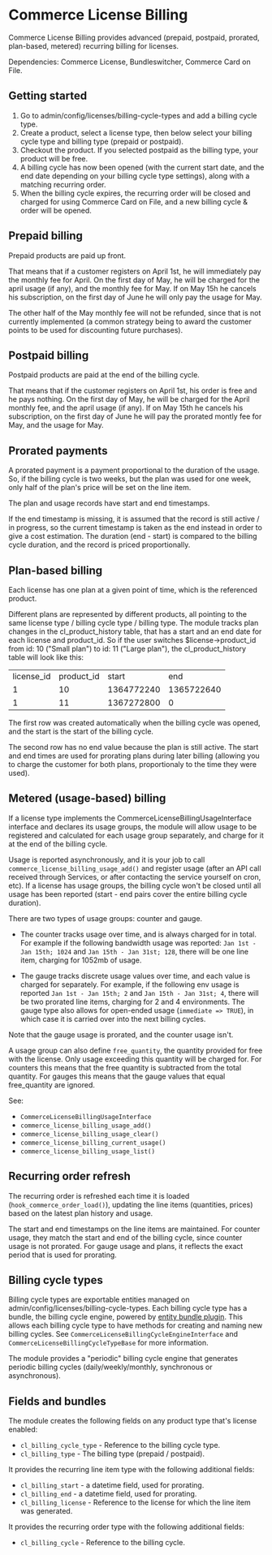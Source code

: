 Commerce License Billing
========================

Commerce License Billing provides advanced (prepaid, postpaid, prorated, plan-based, metered)
recurring billing for licenses.

Dependencies: Commerce License, Bundleswitcher, Commerce Card on File.

Getting started
---------------
1. Go to admin/config/licenses/billing-cycle-types and add a billing cycle type.
2. Create a product, select a license type, then below select your billing cycle type
and billing type (prepaid or postpaid).
3. Checkout the product. If you selected postpaid as the billing type, your product
will be free.
4. A billing cycle has now been opened (with the current start date, and the end date
depending on your billing cycle type settings), along with a matching recurring order.
5. When the billing cycle expires, the recurring order will be closed and charged for
using Commerce Card on File, and a new billing cycle & order will be opened.

Prepaid billing
---------------
Prepaid products are paid up front.

That means that if a customer registers on April 1st, he will immediately pay the
monthly fee for April. On the first day of May, he will be charged for the
april usage (if any), and the monthly fee for May. If on May 15h he cancels
his subscription, on the first day of June he will only pay the usage for May.

The other half of the May monthly fee will not be refunded, since that is
not currently implemented (a common strategy being to award the customer
points to be used for discounting future purchases).

Postpaid billing
----------------
Postpaid products are paid at the end of the billing cycle.

That means that if the customer registers on April 1st, his order is free and he pays
nothing. On the first day of May, he will be charged for the April monthly fee,
and the april usage (if any). If on May 15th he cancels his subscription, on the
first day of June he will pay the prorated montly fee for May, and the usage
for May.

Prorated payments
-----------------
A prorated payment is a payment proportional to the duration of the usage.
So, if the billing cycle is two weeks, but the plan was used for one week,
only half of the plan's price will be set on the line item.

The plan and usage records have start and end timestamps.

If the end timestamp is missing, it is assumed that the record is still active / in progress,
so the current timestamp is taken as the end instead in order to give a cost estimation.
The duration (end - start) is compared to the billing cycle duration, and the record is priced proportionally.

Plan-based billing
------------------
Each license has one plan at a given point of time, which is the referenced product.

Different plans are represented by different products, all pointing to the
same license type / billing cycle type / billing type.
The module tracks plan changes in the cl_product_history table, that has a
start and an end date for each license and product_id.
So if the user switches $license->product_id from id: 10 ("Small plan") to
id: 11 ("Large plan"), the cl_product_history table will look like this:

<table>
    <tr>
        <td>license_id</td>
        <td>product_id</td>
        <td>start</td>
        <td>end</td>
    </tr>
    <tr>
        <td>1</td>
        <td>10</td>
        <td>1364772240</td>
        <td>1365722640</td>
    </tr>
    <tr>
        <td>1</td>
        <td>11</td>
        <td>1367272800</td>
        <td>0</td>
    </tr>
</table>

The first row was created automatically when the billing cycle was opened,
and the start is the start of the billing cycle.

The second row has no end value because the plan is still active.
The start and end times are used for prorating plans during later billing
(allowing you to charge the customer for both plans, proportionaly to the
time they were used).

Metered (usage-based) billing
-----------------------------
If a license type implements the CommerceLicenseBillingUsageInterface interface
and declares its usage groups, the module will allow usage to be
registered and calculated for each usage group separately, and charge for it
at the end of the billing cycle.

Usage is reported asynchronously, and it is your job to call
`commerce_license_billing_usage_add()` and register usage (after an API call
received through Services, or after contacting the service yourself on cron, etc).
If a license has usage groups, the billing cycle won't be closed until
all usage has been reported (start - end pairs cover the entire billing cycle
duration).

There are two types of usage groups: counter and gauge.

- The counter tracks usage over time, and is always charged for in total.
For example if the following bandwidth usage was reported:
`Jan 1st - Jan 15th; 1024` and `Jan 15th - Jan 31st; 128`, there
will be one line item, charging for 1052mb of usage.

- The gauge tracks discrete usage values over time, and each
value is charged for separately. For example, if the following env
usage is reported `Jan 1st - Jan 15th; 2` and `Jan 15th - Jan 31st; 4`,
there will be two prorated line items, charging for 2 and 4 environments.
The gauge type also allows for open-ended usage (`immediate => TRUE`), in which
case it is carried over into the next billing cycles.

Note that the gauge usage is prorated, and the counter usage isn't.

A usage group can also define `free_quantity`, the quantity provided for free
with the license. Only usage exceeding this quantity will be charged for.
For counters this means that the free quantity is subtracted from the total quantity.
For gauges this means that the gauge values that equal free_quantity are ignored.

See:

- `CommerceLicenseBillingUsageInterface`
- `commerce_license_billing_usage_add()`
- `commerce_license_billing_usage_clear()`
- `commerce_license_billing_current_usage()`
- `commerce_license_billing_usage_list()`

Recurring order refresh
-----------------------
The recurring order is refreshed each time it is loaded (`hook_commerce_order_load()`),
updating the line items (quantities, prices) based on the latest plan history and usage.

The start and end timestamps on the line items are maintained.
For counter usage, they match the start and end of the billing cycle, since
counter usage is not prorated. For gauge usage and plans, it reflects the exact
period that is used for prorating.

Billing cycle types
-------------------
Billing cycle types are exportable entities managed on admin/config/licenses/billing-cycle-types.
Each billing cycle type has a bundle, the billing cycle engine, powered by
[entity bundle plugin](https://drupal.org/project/entity_bundle_plugin).
This allows each billing cycle type to have methods for creating and naming new billing cycles.
See `CommerceLicenseBillingCycleEngineInterface` and `CommerceLicenseBillingCycleTypeBase`
for more information.

The module provides a "periodic" billing cycle engine that generates periodic
billing cycles (daily/weekly/monthly, synchronous or asynchronous).

Fields and bundles
------------------
The module creates the following fields on any product type that's license enabled:

- `cl_billing_cycle_type` - Reference to the billing cycle type.
- `cl_billing_type` - The billing type (prepaid / postpaid).

It provides the recurring line item type with the following additional fields:

- `cl_billing_start` - a datetime field, used for prorating.
- `cl_billing_end` - a datetime field, used for prorating.
- `cl_billing_license` - Reference to the license for which the line item was generated.

It provides the recurring order type with the following additional fields:

- `cl_billing_cycle` - Reference to the billing cycle.
